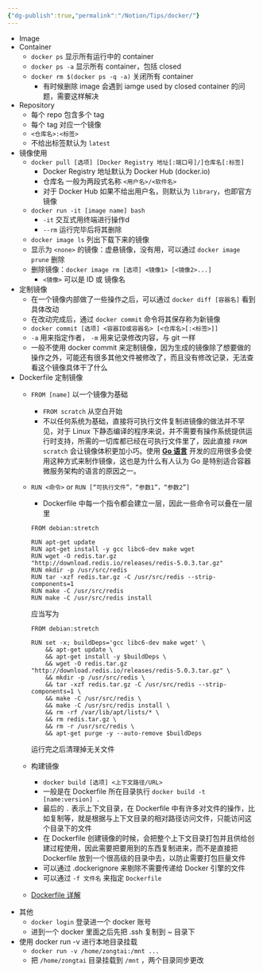 ```yaml
---
{"dg-publish":true,"permalink":"/Notion/Tips/docker/"}
---
```


- Image
- Container
    - `docker ps` 显示所有运行中的 container
    - `docker ps -a` 显示所有 container，包括 closed
    - `docker rm $(docker ps -q -a)` 关闭所有 container
        - 有时候删除 image 会遇到 iamge used by closed container 的问题，需要这样解决
- Repository
    - 每个 repo 包含多个 tag
    - 每个 tag 对应一个镜像
    - `<仓库名>:<标签>`
    - 不给出标签默认为 `latest`
- 镜像使用
    - `docker pull [选项] [Docker Registry 地址[:端口号]/]仓库名[:标签]`
        - Docker Registry 地址默认为 Docker Hub (docker.io)
        - 仓库名 一般为两段式名称 `<用户名>/<软件名>`
        - 对于 Docker Hub 如果不给出用户名，则默认为 `library`，也即官方镜像
    - `docker run -it [image name] bash`
        - `-it` 交互式用终端进行操作d
        - `--rm` 运行完毕后将其删除
    - `docker image ls` 列出下载下来的镜像
    - 显示为 `<none>` 的镜像：虚悬镜像，没有用，可以通过 `docker image prune` 删除
    - 删除镜像：`docker image rm [选项] <镜像1> [<镜像2>...]`
        - `<镜像>` 可以是 ID 或 镜像名
- 定制镜像
    - 在一个镜像内部做了一些操作之后，可以通过 `docker diff [容器名]` 看到具体改动
    - 在改动完成后，通过 `docker commit` 命令将其保存称为新镜像
    - `docker commit [选项] <容器ID或容器名> [<仓库名>[:<标签>]]`
    - `-a` 用来指定作者， `-m` 用来记录修改内容，与 git 一样
    - 一般不使用 docker commit 来定制镜像，因为生成的镜像除了想要做的操作之外，可能还有很多其他文件被修改了，而且没有修改记录，无法查看这个镜像具体干了什么
- Dockerfile 定制镜像
    - `FROM [name]` 以一个镜像为基础
        - `FROM scratch` 从空白开始
        - 不以任何系统为基础，直接将可执行文件复制进镜像的做法并不罕见，对于 Linux 下静态编译的程序来说，并不需要有操作系统提供运行时支持，所需的一切库都已经在可执行文件里了，因此直接 `FROM scratch` 会让镜像体积更加小巧。使用 [**Go 语言**](https://golang.google.cn/) 开发的应用很多会使用这种方式来制作镜像，这也是为什么有人认为 Go 是特别适合容器微服务架构的语言的原因之一。
    - `RUN <命令>` or `RUN [“可执行文件”，“参数1”，“参数2”]`
        
        - Dockerfile 中每一个指令都会建立一层，因此一些命令可以叠在一层里
        
        ```Docker
        FROM debian:stretch
        
        RUN apt-get update
        RUN apt-get install -y gcc libc6-dev make wget
        RUN wget -O redis.tar.gz "http://download.redis.io/releases/redis-5.0.3.tar.gz"
        RUN mkdir -p /usr/src/redis
        RUN tar -xzf redis.tar.gz -C /usr/src/redis --strip-components=1
        RUN make -C /usr/src/redis
        RUN make -C /usr/src/redis install
        ```
        
        应当写为
        
        ```Docker
        FROM debian:stretch
        
        RUN set -x; buildDeps='gcc libc6-dev make wget' \
            && apt-get update \
            && apt-get install -y $buildDeps \
            && wget -O redis.tar.gz "http://download.redis.io/releases/redis-5.0.3.tar.gz" \
            && mkdir -p /usr/src/redis \
            && tar -xzf redis.tar.gz -C /usr/src/redis --strip-components=1 \
            && make -C /usr/src/redis \
            && make -C /usr/src/redis install \
            && rm -rf /var/lib/apt/lists/* \
            && rm redis.tar.gz \
            && rm -r /usr/src/redis \
            && apt-get purge -y --auto-remove $buildDeps
        ```
        
        运行完之后清理掉无关文件
        
    - 构建镜像
        - `docker build [选项] <上下文路径/URL>`
        - 一般是在 Dockerfile 所在目录执行 `docker build -t [name:version] .`
        - 最后的 `.` 表示上下文目录，在 Dockerfile 中有许多对文件的操作，比如复制等，就是根据与上下文目录的相对路径访问文件，只能访问这个目录下的文件
        - 在 Dockerfile 创建镜像的时候，会把整个上下文目录打包并且供给创建过程使用，因此需要把要用到的东西复制进来，而不是直接把 Dockerfile 放到一个很高级的目录中去，以防止需要打包巨量文件
        - 可以通过 .dockerignore 来剔除不需要传递给 Docker 引擎的文件
        - 可以通过 `-f 文件名` 来指定 `Dockerfile`
    - [Dockerfile 详解](https://vuepress.mirror.docker-practice.com/image/dockerfile/)
- 其他
    - `docker login` 登录进一个 docker 账号
    - 进到一个 docker 里面之后先把 .ssh 复制到 ~ 目录下
- 使用 docker run -v 进行本地目录挂载
    - `docker run -v /home/zongtai:/mnt ...`
    - 把 `/home/zongtai` 目录挂载到 `/mnt` ，两个目录同步更改